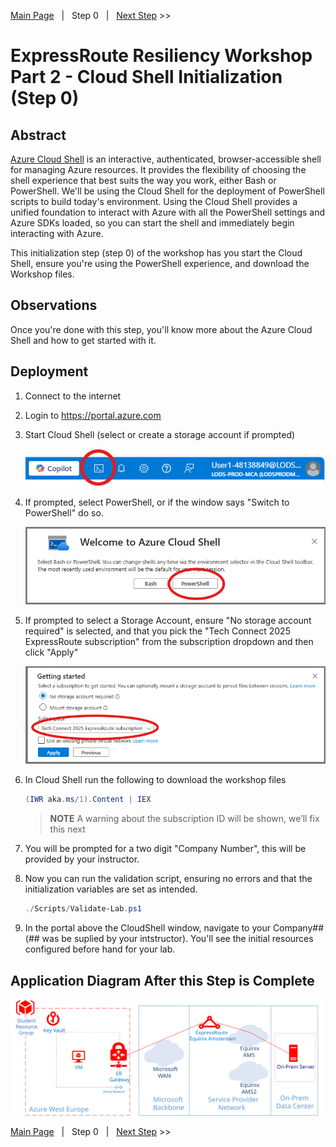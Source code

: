 [Main Page][Prev]&nbsp;&nbsp;&nbsp;|&nbsp;&nbsp;&nbsp;Step 0&nbsp;&nbsp;&nbsp;|&nbsp;&nbsp;&nbsp;[Next Step][Next] >>

# ExpressRoute Resiliency Workshop Part 2 - Cloud Shell Initialization (Step 0)

## Abstract

[Azure Cloud Shell][CloudShell] is an interactive, authenticated, browser-accessible shell for managing Azure resources. It provides the flexibility of choosing the shell experience that best suits the way you work, either Bash or PowerShell. We'll be using the Cloud Shell for the deployment of PowerShell scripts to build today's environment. Using the Cloud Shell provides a unified foundation to interact with Azure with all the PowerShell settings and Azure SDKs loaded, so you can start the shell and immediately begin interacting with Azure.

This initialization step (step 0) of the workshop has you start the Cloud Shell, ensure you're using the PowerShell experience, and download the Workshop files.

## Observations

Once you're done with this step, you'll know more about the Azure Cloud Shell and how to get started with it.

## Deployment

1. Connect to the internet
2. Login to https://portal.azure.com
3. Start Cloud Shell (select or create a storage account if prompted)

    ![1]
4. If prompted, select PowerShell, or if the window says "Switch to PowerShell" do so.
    
    ![2]
5. If prompted to select a Storage Account, ensure "No storage account required" is selected, and that you pick the "Tech Connect 2025 ExpressRoute subscription" from the subscription dropdown and then click "Apply"
    
    ![3]
5. In Cloud Shell run the following to download the workshop files

    ```powershell
    (IWR aka.ms/1).Content | IEX
    ```

    > **NOTE**
    > A warning about the subscription ID will be shown, we’ll fix this next

6. You will be prompted for a two digit "Company Number", this will be provided by your instructor.
7. Now you can run the validation script, ensuring no errors and that the initialization variables are set as intended.

    ```powershell
    ./Scripts/Validate-Lab.ps1
    ```

8. In the portal above the CloudShell window, navigate to your Company## (## was be suplied by your intstructor). You'll see the initial resources configured before hand for your lab.

## Application Diagram After this Step is Complete

[![4]][4]

[Main Page][Prev]&nbsp;&nbsp;&nbsp;|&nbsp;&nbsp;&nbsp;Step 0&nbsp;&nbsp;&nbsp;|&nbsp;&nbsp;&nbsp;[Next Step][Next] >>

<!--Link References-->
[Prev]: ./README2.md
[Next]: ./ERRes2Step1.md
[CloudShell]: https://docs.microsoft.com/azure/cloud-shell/overview

<!--Image References-->
[1]: ./Media/CloudShellIcon.png "Launch Cloud Shell Icon"
[2]: ./Media/CloudShellPrompt.png "Set Cloud Shell to PowerShell"
[3]: ./Media/CloudShellStorage.png "Cloud Shell Storage Prompt"
[4]: ./Media/ERRes2Step0.svg "The initial as built resource group, VNet with standard ER Circuit"